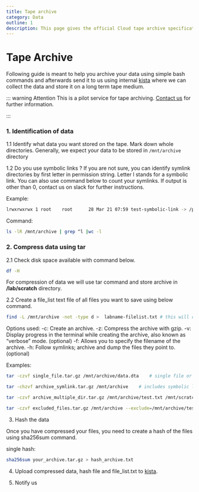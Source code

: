 ```yaml
---
title: Tape archive
category: Data
outline: 1
description: This page gives the official Cloud tape archive specification.
---
```


# Tape Archive

Following guide is meant to help you archive your data using simple bash commands and afterwards send it to us using internal [kista](/administer-science/service-desk/lab-orders/#internal-kista) where we can collect the data and store it on a long term tape medium.

::: warning Attention
This is a pilot service for tape archiving. [Contact us](https://docs.hdc.ntnu.no/about/contact/) for further information.

:::

### 1. Identification of data

1.1 Identify what data you want stored on the tape. Mark down whole directories. Generally, we expect your data to be stored in `/mnt/archive` directory

1.2 Do you use symbolic links ? If you are not sure, you can identify symlink directories by first letter in permission string. Letter l stands for a symbolic link. You can also use command below to count your symlinks. If output is other than 0, contact us on slack for further instructions.

Example:

```bash
lrwxrwxrwx 1 root    root      28 Mar 21 07:59 test-symbolic-link -> /path/of/symbolic-link/
```

Command:

```bash
ls -lR /mnt/archive | grep ^l |wc -l
```

### 2. Compress data using tar

2.1 Check disk space available with command below.

```bash
df -H
```

For compression of data we will use tar command and store archive in **/lab/scratch** directory.

2.2 Create a file_list text file of all files you want to save using below command.

```bash
find -L /mnt/archive -not -type d >  labname-filelist.txt # this will check /mnt/archive directory and list all files.
```

Options used:
-c: Create an archive.
-z: Compress the archive with gzip.
-v: Display progress in the terminal while creating the archive, also known as “verbose” mode. (optional)
-f: Allows you to specify the filename of the archive.
-h: Follow symlinks; archive and dump the files they point to. (optional)

Examples:

```bash
tar -czvf single_file.tar.gz /mnt/archive/data.dta    # single file or directory
```

```bash
tar -chzvf archive_symlink.tar.gz /mnt/archive    # includes symbolic links
```

```bash
tar -czvf archive_multiple_dir.tar.gz /mnt/archive/test.txt /mnt/scratch/data.dta  # compress multiple directories
```

```bash
tar -czvf excluded_files.tar.gz /mnt/archive --exclude=/mnt/archive/test/data.txt --exclude=/mnt/archive/test1/data1.txt # excludes specified directories
```

3. Hash the data

Once you have compressed your files, you need to create a hash of the files using sha256sum command.

single hash:

```bash
sha256sum your_archive.tar.gz > hash_archive.txt
```

4. Upload compressed data, hash file and file_list.txt to [kista](/administer-science/service-desk/lab-orders/#internal-kista).

5. Notify us
